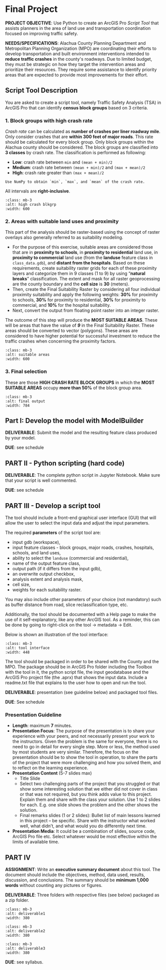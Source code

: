 # Final Project

**PROJECT OBJECTIVE**: Use Python to create an ArcGIS Pro _Script Tool_ that
assists planners in the area of land use and transportation coordination
focused on improving traffic safety.

**NEEDS/SPECIFICATIONS**: Alachua County Planning Department and Metropolitan
Planning Organization (MPO) are coordinating their efforts to develop
transportation and built environment interventions intended to **reduce traffic
crashes** in the county's roadways. Due to limited budget, they must be
strategic on how they target the intervention areas and prioritize their
resources. They require some assistance to identify priority areas that are
expected to provide most improvements for their effort.

## Script Tool Description

You are asked to create a script tool, namely Traffic Safety Analysis (TSA)
in ArcGIS Pro that can identify **census block groups** based on 3 criteria.

### 1. Block groups with high crash rate

_Crash rate_ can be calculated as **number of crashes per liner roadway mile**.
Only consider crashes that are **within 300 feet of major roads**. This rate
should be calculated for every block group. Only block groups within the
Alachua county should be considered. The block groups are classified into
**3 classes** by crash rate. The classification is performed as following:
- **Low**: crash rate between `min` and `(mean + min)/2`
- **Medium**: crash rate between `(mean + min)/2` and `(max + mean)/2`
- **High**: crash rate greater than `(max + mean)/2`

```{note}
Use NumPy to obtain `min`, `max`, and `mean` of the crash rate.
```

All intervals are **right-inclusive**.

```{image} https://live.staticflickr.com/65535/51917422725_c153074a44_o.jpg
:class: mb-3
:alt: high crash blkgrp
:width: 600
```

### 2. Areas with suitable land uses and proximity

This part of the analysis should be raster-based using the concept of raster
overlays also generally referred to as suitability modeling.
- For the purpose of this exercise, suitable areas are considered those that
  are in **proximity to schools**, in **proximity to residential** land use,
  in **proximity to commercial** land use (from the **landuse** feature class
  in `class_data.gdb`), and **distant from the hospitals**.
  Based on these requirements, create suitability raster grids for each of
  these proximity layers and categorize them in 9 classes (1 to 9) by using
  “**natural breaks**” classification. The extent and mask for all raster
  geoprocessing are the county boundary and the **cell size** is **30** (meters).
- Then, create the Final Suitability Raster by considering all four individual
  proximity suitability and apply the following weights: **30%** for proximity
  to schools, **30%** for proximity to residential, **30%** for proximity to
  commercial, and **10%** for the hospital suitability.
- Next, convert the output from floating point raster into an integer raster.

The outcome of this step will produce the **MOST SUITABLE AREAS**. These will
be areas that have the value of **_9_** in the Final Suitability Raster. These
areas should be converted to vector (polygons). These areas are considered to
have higher potential for successful investment to reduce the traffic crashes
when concerning the proximity factors.

```{image} https://live.staticflickr.com/65535/51916899953_a164d8cfd9_o.jpg
:class: mb-3
:alt: suitable areas
:width: 600
```

### 3. Final selection 

These are those **HIGH CRASH RATE BLOCK GROUPS** in which the **MOST SUITABLE
AREAS** occupy **more than 50%** of the block group area.

```{image} https://live.staticflickr.com/65535/51917130374_54030f63b9_o.jpg
:class: mb-3
:alt: final output
:width: 784
```

## Part I: Develop the model with ModelBuilder

**DELIVERABLE**: Submit the model and the resulting feature class produced by
your model.

**DUE**: see schedule

## PART II - Python scripting (hard code)

**DELIVERABLE**: The complete python script in Jupyter Notebook. Make sure that
your script is well commented.

**DUE**: see schedule

## PART III - Develop a script tool

The tool should include a front-end graphical user interface (GUI) that will
allow the user to select the input data and adjust the input parameters.

The required **parameters** of the script tool are:

- input gdb (workspace),
- input feature classes - block groups, major roads, crashes, hospitals,
  schools, and land uses,
- ability to select the `landuse` (commercial and residential),
- name of the output feature class,
- output path (if it differs from the input gdb),
- an overwrite output checkbox,
- analysis extent and analysis mask,
- cell size,
- weights for each suitability raster.

You may also include other parameters of your choice (not mandatory) such as
buffer distance from road, slice reclassification type, etc.

Additionally, the tool should be documented with a Help page to make the use of
it self-explanatory, like any other ArcGIS tool. As a reminder, this can be
done by going to right-click on the tool -> metadata -> Edit.

Below is shown an illustration of the tool interface:

```{image} https://live.staticflickr.com/65535/51916887948_c13d34a7cb_o.png
:class: mb-3
:alt: tool interface
:width: 448
```

The tool should be packaged in order to be shared with the County and the MPO.
The package should be in ArcGIS Pro folder including the Toolbox with the tool
in it, the python script file, the input geodatabase and the ArcGIS Pro project
file (the .aprx) that shows the input data. Include a readme.txt file that
explains to the user how to open and run the tool.

**DELIVERABLE**: presentation (see guideline below) and packaged tool files.

**DUE**: See schedule

### Presentation Guideline

- **Length**: maximum **7** minutes.
- **Presentation Focus**: The purpose of the presentation is to share your
  experience with your peers, and not necessarily present your work to the
  instructors. Given the problem is the same for everyone, there is no need to
  go in detail for every single step. More or less, the method used by most
  students are very similar. Therefore, the focus on the presentation should be
  to show the tool in operation, to share the parts of the project that were
  more challenging and how you solved them, and to reflect on the learning
  experience.
- **Presentation Content** (5-7 slides max)
    + Title Slide
    + Select two challenging parts of the project that you struggled or that
      show some interesting solution that we either did not cover in class or
      that was not required, but you think adds value to this project. Explain
      them and share with the class your solution. Use 1 to 2 slides for each.
      E.g. one slide shows the problem and the other shows the solution.
    + Final remarks slides (1 or 2 slides): Bullet list of main lessons learned
      in this project – be specific. Share with the instructor what worked
      well, what didn’t, and what would you do differently next time.
- **Presentation Media**: It could be a combination of slides, source code,
  ArcGIS Pro file etc. Select whatever would be most effective within the
  limits of available time.

## PART IV

**ASSIGNMENT**: Write an **executive summary document** about this tool. The
document should include the objectives, method, data used, results, discussion,
and conclusions. The summary should be **minimum 1,000 words** without counting
any pictures or figures.

**DELIVERABLE**: Three folders with respective files (see below) packaged as a
zip folder.

```{image} https://live.staticflickr.com/65535/51915845047_f7f47afcec_o.png
:class: mb-3
:alt: deliverable1
:width: 380
```
```{image} https://live.staticflickr.com/65535/51917139679_a7a8bc85fc_o.png
:class: mb-3
:alt: deliverable2
:width: 380
```
```{image} https://live.staticflickr.com/65535/51916813011_ca3bcea41f_o.png
:class: mb-3
:alt: deliverable3
:width: 380
```

**DUE**: see syllabus.